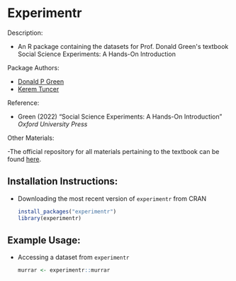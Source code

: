 Experimentr
================

Description:

 - An R package containing the datasets for Prof. Donald Green's textbook Social Science Experiments: A Hands-On Introduction

Package Authors:

  - [Donald P Green](http://www.donaldgreen.com/)
  - [Kerem Tuncer](https://github.com/tuncerkerem)

Reference:

  - Green (2022) “Social Science Experiments: A Hands-On Introduction” *Oxford University Press*
  
Other Materials:

  -The official repository for all materials pertaining to the textbook can be found [here](https://osf.io/b78je/).

## Installation Instructions:

 - Downloading the most recent version of `experimentr` from CRAN

    ``` r
    install_packages("experimentr")
    library(experimentr)
    ```

## Example Usage:

- Accessing a dataset from `experimentr`

    ``` r
    murrar <- experimentr::murrar
    ```


